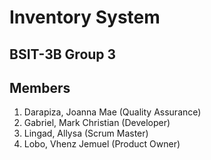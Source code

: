 # Inventory System
## BSIT-3B Group 3

## Members
1. Darapiza, Joanna Mae (Quality Assurance)
2. Gabriel, Mark Christian (Developer)
3. Lingad, Allysa (Scrum Master)
4. Lobo, Vhenz Jemuel (Product Owner)
